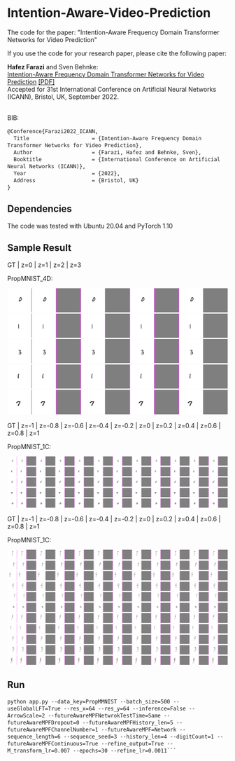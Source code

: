 # Intention-Aware-Video-Prediction

The code for the paper: "Intention-Aware Frequency Domain Transformer Networks for Video Prediction"

If you use the code for your research paper, please cite the following paper:
<p>
  <b>Hafez Farazi</b> and Sven Behnke:<br>
  <a href="http://www.ais.uni-bonn.de/papers/ICANN_2022_Farazi.pdf"><u>Intention-Aware Frequency Domain Transformer Networks for Video Prediction</u></a>&nbsp;<a href="http://www.ais.uni-bonn.de/papers/ICANN_2022_Farazi.pdf">[PDF]</a><br>
  Accepted for 31st International Conference on Artificial Neural Networks (ICANN), Bristol, UK, September 2022. <br><b></b><br>
</p>

BIB:

```
@Conference{Farazi2022_ICANN,
  Title                    = {Intention-Aware Frequency Domain Transformer Networks for Video Prediction},
  Author                   = {Farazi, Hafez and Behnke, Sven},
  Booktitle                = {International Conference on Artificial Neural Networks (ICANN)},
  Year                     = {2022},
  Address                  = {Bristol, UK}
}
```

## Dependencies
The code was tested with Ubuntu 20.04 and PyTorch 1.10

## Sample Result
GT | z=0 | z=1 | z=2 | z=3

PropMNIST_4D:

![](sample/MNIST_4D/File1.gif)
![](sample/MNIST_4D/File2.gif)
![](sample/MNIST_4D/File3.gif)
![](sample/MNIST_4D/File4.gif)
![](sample/MNIST_4D/File5.gif)

GT | z=-1 | z=-0.8 | z=-0.6 | z=-0.4 | z=-0.2 | z=0 | z=0.2 | z=0.4 | z=0.6 | z=0.8 | z=1 

PropMNIST_1C:

![](sample/MNIST_1C/File1.gif)
![](sample/MNIST_1C/File2.gif)
![](sample/MNIST_1C/File3.gif)
![](sample/MNIST_1C/File4.gif)
![](sample/MNIST_1C/File5.gif)

GT | z=-1 | z=-0.8 | z=-0.6 | z=-0.4 | z=-0.2 | z=0 | z=0.2 | z=0.4 | z=0.6 | z=0.8 | z=1 

PropMNIST_1C:

![](sample/Skeleton_1C/File1.gif)
![](sample/Skeleton_1C/File2.gif)
![](sample/Skeleton_1C/File3.gif)
![](sample/Skeleton_1C/File4.gif)
![](sample/Skeleton_1C/File5.gif)
![](sample/Skeleton_1C/File6.gif)
![](sample/Skeleton_1C/File7.gif)
![](sample/Skeleton_1C/File8.gif)
![](sample/Skeleton_1C/File9.gif)
![](sample/Skeleton_1C/File10.gif)
![](sample/Skeleton_1C/File11.gif)


## Run

```
python app.py --data_key=PropMMNIST --batch_size=500 --useGlobalLFT=True --res_x=64 --res_y=64 --inference=False --ArrowScale=2 --futureAwareMPFNetwrokTestTime=Same --futureAwareMPFDropout=0 --futureAwareMPFHistory_len=5 --futureAwareMPFChannelNumber=1 --futureAwareMPF=Network --sequence_length=6 --sequence_seed=3 --history_len=4 --digitCount=1 --futureAwareMPFContinuous=True --refine_output=True --M_transform_lr=0.007 --epochs=30 --refine_lr=0.0011```
